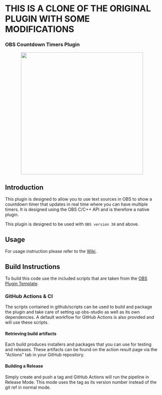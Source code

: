 # THIS IS A CLONE OF THE ORIGINAL PLUGIN WITH SOME MODIFICATIONS

### OBS Countdown Timers Plugin
<p align="center">
<image height="400px" src="/images/screenshot-version2.png">
</p>

## Introduction

This plugin is designed to allow you to use text sources in OBS to show a countdown timer that updates in real time where you can have multiple timers. It is designed using the OBS C/C++ API and is therefore a native plugin.

This plugin is designed to be used with `OBS version 30` and above.

## Usage

For usage instruction please refer to the [Wiki](https://www.ashmanix.com/wiki/doku.php?id=coding_projects:obs_plugin_countdown_timer).

## Build Instructions

To build this code use the included scripts that are taken from the [OBS Plugin Template](https://github.com/obsproject/obs-plugintemplate).

### GitHub Actions & CI

The scripts contained in github/scripts can be used to build and package the plugin and take care of setting up obs-studio as well as its own dependencies. A default workflow for GitHub Actions is also provided and will use these scripts.

#### Retrieving build artifacts

Each build produces installers and packages that you can use for testing and releases. These artifacts can be found on the action result page via the "Actions" tab in your GitHub repository.

#### Building a Release

Simply create and push a tag and GitHub Actions will run the pipeline in Release Mode. This mode uses the tag as its version number instead of the git ref in normal mode.

